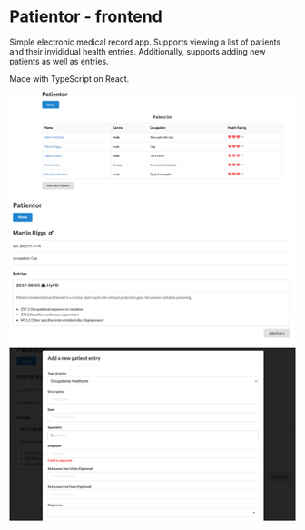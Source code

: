 # Patientor - frontend

Simple electronic medical record app. Supports viewing a list of patients and their invididual health entries.
Additionally, supports adding new patients as well as entries.

Made with TypeScript on React.

![](patientor-frontend-1.png)
![](patientor-frontend-2.png)
![](patientor-frontend-3.png)